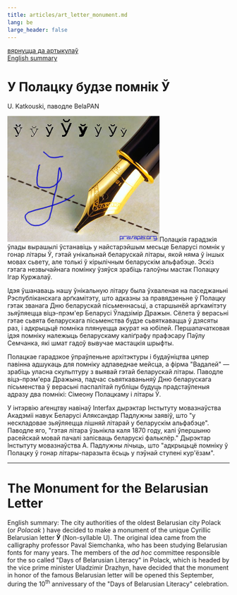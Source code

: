 ```yaml
---
title: articles/art_letter_monument.md 
lang: be
large_header: false
---
```




<a href="articles_by.html">вярнуцца да артыкулаў</a><br />
<a href="#english">English summary</a>

<h1 id="у-полацку-будзе-помнік-ў">У Полацку будзе помнік Ў</h1>

U. Katkouski, паводле BelaPAN


<img src="belarusian_letter_u.jpg" title="Drawn Cyrillic Letter: Belarusian Non-syllable U" width="345" height="285" alt="Drawn Cyrillic Letter: Belarusian Non-syllable U" />Полацкія гарадзкія ўлады вырашылі ўстанавіць у найстарэйшым месьце Беларусі помнік у гонар літары Ў, гэтай унікальнай беларускай літары, якой няма ў іншых мовах сьвету, але толькі ў кірылічным беларускім альфабэце. Эскіз гэтага незвычайнага помінку ўзяўся зрабіць галоўны мастак Полацку Ігар Куржалаў.


Ідэя ўшанаваць нашу ўнікальную літару была ўхваленая на паседжаньні Рэспубліканскага арґкамітэту, што адказны за правядзеньне ў Полацку гэтак званага Дню беларускай пісьменнасьці, а старшынёй арґкамітэту зьяўляецца віцэ-прэм'ер Беларусі Ўладзімір Дражын. Сёлета ў верасьні гэтае сьвята беларускага пісьменства будзе сьвяткавацца ў дзясяты раз, і адкрыцьцё помніка плянуецца акурат на юбілей. Першапачатковая ідэя помніку належыць беларускаму каліґрафу прафэсару Паўлу Семчанка, які шмат гадоў вывучае мастацкія шрыфты.


Полацкае гарадзкое ўпраўленьне архітэктуры і будаўніцтва цяпер павінна адшукаць для помніку адпаведнае мейсца, а фірма "Вадалей" — зрабіць уласна скульптуру з выявай гэтай беларускай літары. Паводле віцэ-прэм'ера Дражына, падчас сьвяткаваньняў Дню беларускага пісьменства ў верасьні паспалітай публіцы будуць прадстаўленыя адразу два помнікі: Сімеону Полацкаму і літары Ў.


У інтэрвію аґенцтву навінаў Interfax дырэктар Інстытуту мовазнаўства Акадэміі навук Беларусі Аляксандар Падлужны заявіў, што "у нескладовае зьяўляецца лішняй літарай у беларускім альфабэце". Паводле яго, "гэтая літара ўзьнікла каля 1870 году, калі ўпершыню расейскай мовай пачалі запісваць беларускі фальклёр." Дырэктар Інстытуту мовазнаўства А. Падлужны лічыць, што "адкрыцьцё помніку ў Полацку ў гонар літары-паразыта ёсьць у пэўнай ступені кур'ёзам".

<hr />
<span id="english"></span>
<h1 id="the-monument-for-the-belarusian-letter">The Monument for the Belarusian Letter</h1>

English summary: The city authorities of the oldest Belarusian city Polack (or  *Polacak* ) have decided to make a monument of the unique Cyrillic Belarusian letter <strong>Ў</strong> (Non-syllable U). The original idea came from the calligraphy professor Paval Siemchanka, who has been studying Belarusian fonts for many years. The members of the  *ad hoc*  committee responsible for the so called "Days of Belarusian Literacy" in Polack, which is headed by the vice prime minister Uladzimir Drazhyn, have decided that the monument in honor of the famous Belarusian letter will be opened this September, during the 10<sup>th</sup> annivessary of the "Days of Belarusian Literacy" celebration.

